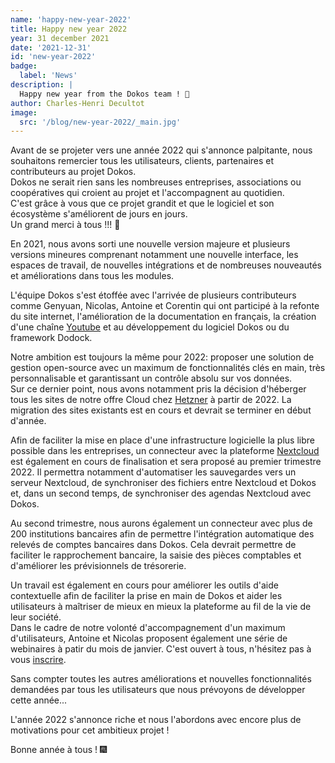 ```yaml
---
name: 'happy-new-year-2022'
title: Happy new year 2022
year: 31 december 2021
date: '2021-12-31'
id: 'new-year-2022'
badge:
  label: 'News'
description: |
  Happy new year from the Dokos team ! 🎊
author: Charles-Henri Decultot
image:
  src: '/blog/new-year-2022/_main.jpg'
---
```


Avant de se projeter vers une année 2022 qui s'annonce palpitante, nous souhaitons remercier tous les utilisateurs, clients, partenaires et contributeurs au projet Dokos.  
Dokos ne serait rien sans les nombreuses entreprises, associations ou coopératives qui croient au projet et l'accompagnent au quotidien.  
C'est grâce à vous que ce projet grandit et que le logiciel et son écosystème s'améliorent de jours en jours.  
Un grand merci à tous !!! 👏

En 2021, nous avons sorti une nouvelle version majeure et plusieurs versions mineures comprenant notamment une nouvelle interface, les espaces de travail, de nouvelles intégrations et de nombreuses nouveautés et améliorations dans tous les modules.

L'équipe Dokos s'est étoffée avec l'arrivée de plusieurs contributeurs comme Genyuan, Nicolas, Antoine et Corentin qui ont participé à la refonte du site internet, l'amélioration de la documentation en français, la création d'une chaîne [Youtube](https://www.youtube.com/channel/UC2f3m8QANAVfKi2Pzw2fBlw) et au développement du logiciel Dokos ou du framework Dodock.

Notre ambition est toujours la même pour 2022: proposer une solution de gestion open-source avec un maximum de fonctionnalités clés en main, très personnalisable et garantissant un contrôle absolu sur vos données.  
Sur ce dernier point, nous avons notamment pris la décision d'héberger tous les sites de notre offre Cloud chez [Hetzner](https://www.hetzner.com/) à partir de 2022. La migration des sites existants est en cours et devrait se terminer en début d'année.  

Afin de faciliter la mise en place d'une infrastructure logicielle la plus libre possible dans les entreprises, un connecteur avec la plateforme [Nextcloud](https://nextcloud.com/) est également en cours de finalisation et sera proposé au premier trimestre 2022. Il permettra notamment d'automatiser les sauvegardes vers un serveur Nextcloud, de synchroniser des fichiers entre Nextcloud et Dokos et, dans un second temps, de synchroniser des agendas Nextcloud avec Dokos.  

Au second trimestre, nous aurons également un connecteur avec plus de 200 institutions bancaires afin de permettre l'intégration automatique des relevés de comptes bancaires dans Dokos. Cela devrait permettre de faciliter le rapprochement bancaire, la saisie des pièces comptables et d'améliorer les prévisionnels de trésorerie.  

Un travail est également en cours pour améliorer les outils d'aide contextuelle afin de faciliter la prise en main de Dokos et aider les utilisateurs à maîtriser de mieux en mieux la plateforme au fil de la vie de leur société.  
Dans le cadre de notre volonté d'accompagnement d'un maximum d'utilisateurs, Antoine et Nicolas proposent également une série de webinaires à patir du mois de janvier. C'est ouvert à tous, n'hésitez pas à vous [inscrire](https://dashboard.dokos.io/events).

Sans compter toutes les autres améliorations et nouvelles fonctionnalités demandées par tous les utilisateurs que nous prévoyons de développer cette année...

L'année 2022 s'annonce riche et nous l'abordons avec encore plus de motivations pour cet ambitieux projet !

Bonne année à tous ! 🎆

